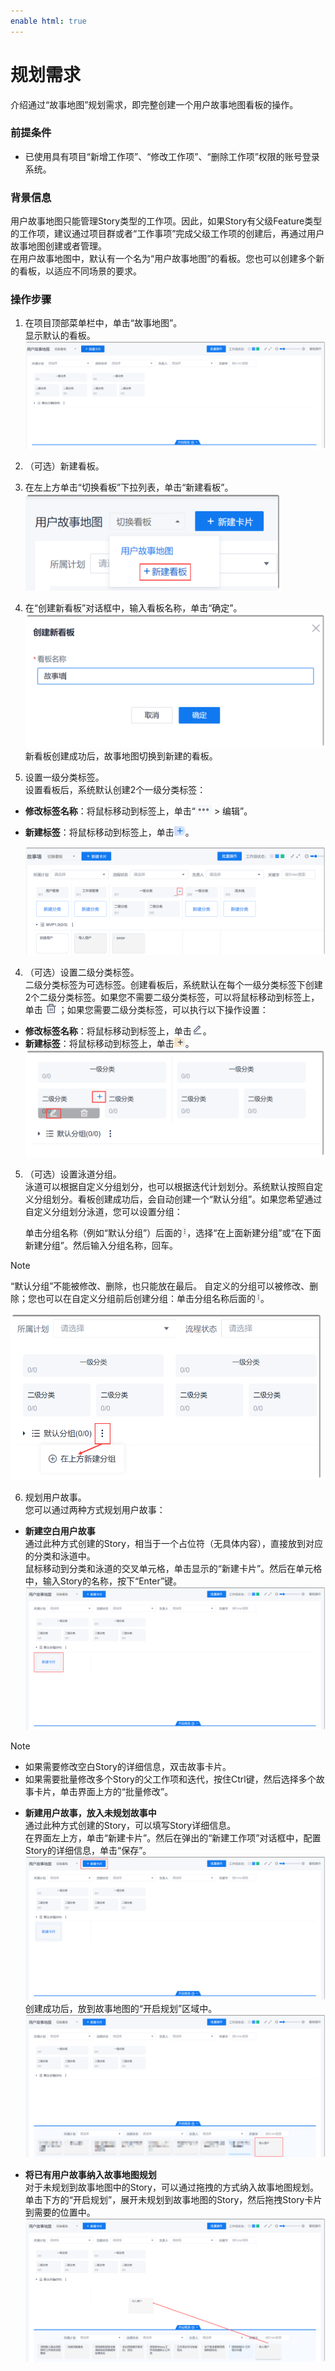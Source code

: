```yaml
---
enable html: true
---
```

# 规划需求

介绍通过“故事地图”规划需求，即完整创建一个用户故事地图看板的操作。

### 前提条件             
* 已使用具有项目“新增工作项”、“修改工作项”、“删除工作项”权限的账号登录系统。

### 背景信息                      
用户故事地图只能管理Story类型的工作项。因此，如果Story有父级Feature类型的工作项，建议通过项目群或者“工作事项”完成父级工作项的创建后，再通过用户故事地图创建或者管理。                
在用户故事地图中，默认有一个名为“用户故事地图”的看板。您也可以创建多个新的看板，以适应不同场景的要求。

### 操作步骤
1. 在项目顶部菜单栏中，单击“故事地图”。                  
    显示默认的看板。
    <img src="fig/故事地图-默认看板.png" style="zoom:50%">
2. （可选）新建看板。
  1. 在左上方单击“切换看板”下拉列表，单击“新建看板”。                      
    <img src="fig/故事地图-新建看板入口.png" style="zoom:50%">                 
  2. 在“创建新看板”对话框中，输入看板名称，单击“确定”。                 
     <img src="fig/故事地图-创建新看板.png" style="zoom:50%">                    
   新看板创建成功后，故事地图切换到新建的看板。
   
3. 设置一级分类标签。                            
    设置看板后，系统默认创建2个一级分类标签：
  * **修改标签名称**：将鼠标移动到标签上，单击“![](fig/more.png) > 编辑”。
  * **新建标签**：将鼠标移动到标签上，单击![](fig/add03.jpg)。
    
     <img src="fig/故事地图-新建分类.png" style="zoom:50%">
     
4. （可选）设置二级分类标签。         
    二级分类标签为可选标签。创建看板后，系统默认在每个一级分类标签下创建2个二级分类标签。如果您不需要二级分类标签，可以将鼠标移动到标签上，单击![](fig/delete01.png)；如果您需要二级分类标签，可以执行以下操作设置：
  * **修改标签名称**：将鼠标移动到标签上，单击![](fig/modify-02.png)。
  * **新建标签**：将鼠标移动到标签上，单击![](fig/add04.png)。           
     <img src="fig/故事地图-新建二级标签.png" style="zoom:50%">
     
5. （可选）设置泳道分组。                   
    泳道可以根据自定义分组划分，也可以根据迭代计划划分。系统默认按照自定义分组划分。看板创建成功后，会自动创建一个“默认分组”。如果您希望通过自定义分组划分泳道，您可以设置分组：
    
    单击分组名称（例如“默认分组”）后面的![](fig/rank.png)，选择“在上面新建分组”或“在下面新建分组”。然后输入分组名称，回车。        
> [!NOTE]
> “默认分组”不能被修改、删除，也只能放在最后。
> 自定义的分组可以被修改、删除；您也可以在自定义分组前后创建分组：单击分组名称后面的![](fig/rank.png)。           
  
  <img src="fig/故事地图-新建分组.png" style="zoom:50%">
    
6. 规划用户故事。           
    您可以通过两种方式规划用户故事：
  * **新建空白用户故事**          
    通过此种方式创建的Story，相当于一个占位符（无具体内容），直接放到对应的分类和泳道中。          
    鼠标移动到分类和泳道的交叉单元格，单击显示的“新建卡片”。然后在单元格中，输入Story的名称，按下“Enter”键。         
    <img src="fig/故事地图-新建故事01.png" style="zoom:50%">     
> [!NOTE]
> * 如果需要修改空白Story的详细信息，双击故事卡片。
> * 如果需要批量修改多个Story的父工作项和迭代，按住Ctrl键，然后选择多个故事卡片，单击界面上方的“批量修改”。     
  * **新建用户故事，放入未规划故事中**         
    通过此种方式创建的Story，可以填写Story详细信息。         
    在界面左上方，单击“新建卡片”。然后在弹出的“新建工作项”对话框中，配置Story的详细信息，单击“保存”。   
    <img src="fig/故事地图-新建卡片.png" style="zoom:50%">                          
    创建成功后，放到故事地图的“开启规划”区域中。           
    <img src="fig/故事地图-新建卡片位置.png" style="zoom:50%">       
       
  * **将已有用户故事纳入故事地图规划**          
    对于未规划到故事地图中的Story，可以通过拖拽的方式纳入故事地图规划。          
    单击下方的“开启规划”，展开未规划到故事地图的Story，然后拖拽Story卡片到需要的位置中。         
    <img src="fig/故事地图-规划.png" style="zoom:50%">



